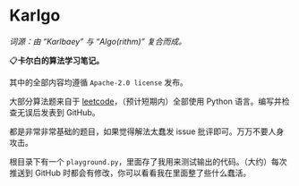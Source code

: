 # Karlgo
*词源：由 “Karlbaey” 与 “Algo(rithm)” 复合而成。*

📋**卡尔白的算法学习笔记。**

其中的全部内容均遵循 `Apache-2.0 license` 发布。

大部分算法题来自于 [leetcode](//leetcode.cn)，（预计短期内）全部使用 Python 语言。编写并检查无误后发表到 GitHub。

都是非常非常基础的题目，如果觉得解法太蠢发 issue 批评即可。万万不要人身攻击。

根目录下有一个 `playground.py`，里面存了我用来测试输出的代码。（大约）每次推送到 GitHub 时都会有修改，你可以看看我在里面整了些什么蠢活。
